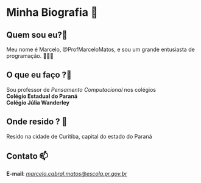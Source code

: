 # Minha Biografia 📖

## Quem sou eu?🧐
Meu nome é Marcelo, @ProfMarceloMatos, e sou um grande entusiasta de programação.
🧔🏽‍♀️

## O que eu faço ?🥸
Sou professor de *Pensamento Computacional* nos colégios <br>
**Colégio Estadual do Paraná <br>
Colégio Júlia Wanderley**

## Onde resido ? 🏡
Resido na cidade de Curitiba, capital do estado do Paraná

## Contato 📫
**E-mail**: *marcelo.cabral.matos@escola.pr.gov.br*


<!---
ProfMarceloMatos/ProfMarceloMatos is a ✨ special ✨ repository because its `README.md` (this file) appears on your GitHub profile.
You can click the Preview link to take a look at your changes.
--->
